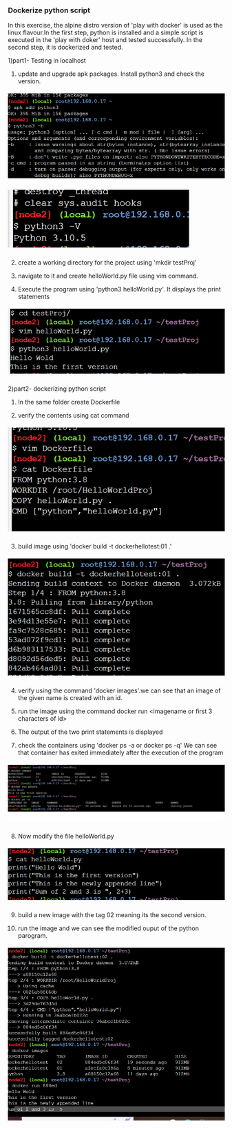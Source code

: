 ### Dockerize python script 

In this exercise, the alpine distro version of 'play with docker' is used as the linux flavour.In the first step, python is installed and a simple script is executed in the 'play with doker' host and tested successfully. In the second step, it is dockerized and tested.

1)part1- Testing in localhost  

1) update and upgrade apk packages. Install python3 and check the version.
##### ![01a](https://github.com/jayashree-learnings/Docker/blob/main/00_includes/d02/01a_addPythonAndVerify.PNG)
##### ![01b](https://github.com/jayashree-learnings/Docker/blob/main/00_includes/d02/01b_pythonVersion.PNG)  

2) create a working directory for the project using 'mkdir testProj'  

3) navigate to it and create helloWorld.py file using vim command.  

4) Execute the program using 'python3 helloWorld.py'. It displays the print statements
##### ![02](https://github.com/jayashree-learnings/Docker/blob/main/00_includes/d02/02_localHostProjExecution.PNG)

2)part2- dockerizing python script

1) In the same folder create Dockerfile  

2) verify the contents using cat command
##### ![03](https://github.com/jayashree-learnings/Docker/blob/main/00_includes/d02/03_Dockerfile.PNG)  

3) build image using 'docker build -t dockerhellotest:01 .'
##### ![04](https://github.com/jayashree-learnings/Docker/blob/main/00_includes/d02/04_buildImage.PNG)  

4) verify using the command 'docker images'.we can see that an image of the given name is created with an id.  

5) run the image using the command
      docker run <imagename or first 3 characters of id>  

6) The output of the two print statements is displayed  

7) check the containers using 
    'docker ps -a or 
    docker ps -q'
We can see that container  has exited immediately after the execution of the program
##### ![05](https://github.com/jayashree-learnings/Docker/blob/main/00_includes/d02/05_runImage.PNG)  

8) Now modify the file helloWorld.py
##### ![06](https://github.com/jayashree-learnings/Docker/blob/main/00_includes/d02/06_editedPythonfile.PNG)  

9) build a new image with the tag 02 meaning its the second version.  

10) run the image and we can see the modified ouput of the python parogram.
##### ![07](https://github.com/jayashree-learnings/Docker/blob/main/00_includes/d02/07_newContainer.PNG)





